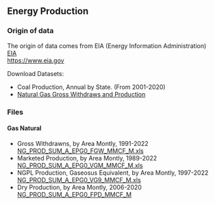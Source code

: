 ## Energy Production

### Origin of data
The origin of data comes from EIA (Energy Information Administration)<br>
[EIA](https://www.eia.gov)<br>
https://www.eia.gov<vr>
  
Download Datasets: <br>
* Coal Production, Annual by State. (From 2001-2020)
* [Natural Gas Gross Withdraws and Production](https://www.eia.gov/dnav/ng/ng_prod_sum_a_EPG0_FGW_mmcf_m.htm)
  
  
### Files

  
#### Gas Natural
  * Gross Withdrawns, by Area Montly, 1991-2022 [NG_PROD_SUM_A_EPG0_FGW_MMCF_M.xls](https://www.eia.gov/dnav/ng/xls/NG_PROD_SUM_A_EPG0_FGW_MMCF_M.xls)  
  * Marketed Production, by Area Montly, 1989-2022 [NG_PROD_SUM_A_EPG0_VGM_MMCF_M.xls](https://www.eia.gov/dnav/ng/xls/NG_PROD_SUM_A_EPG0_VGM_MMCF_M.xls) 
  * NGPL Production, Gaseosus Equivalent, by Area Montly, 1997-2022 [NG_PROD_SUM_A_EPG0_VG9_MMCF_M.xls](https://www.eia.gov/dnav/ng/xls/NG_PROD_SUM_A_EPG0_VG9_MMCF_M.xls)
  * Dry Production, by Area Montly, 2006-2020 [NG_PROD_SUM_A_EPG0_FPD_MMCF_M](https://www.eia.gov/dnav/ng/xls/NG_PROD_SUM_A_EPG0_FPD_MMCF_M.xls)
